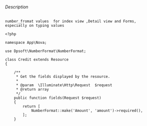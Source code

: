 ###### Description


`number_fromat values  for index view ,Detail view and Forms, especially on typing values`


~~~~
<?php

namespace App\Nova;

use Dpsoft\NumberFormat\NumberFormat;

class Credit extends Resource
{

    /**
     * Get the fields displayed by the resource.
     *
     * @param  \Illuminate\Http\Request  $request
     * @return array
     */
    public function fields(Request $request)
    {
        return [
            NumberFormat::make('Amount', 'amount')->required(),
        ];
    }
